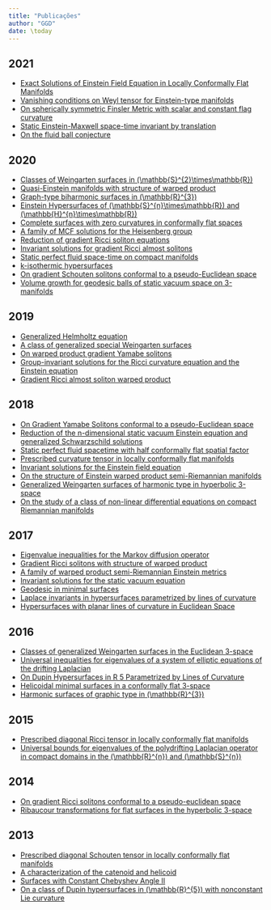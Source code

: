 ```yaml
---
title: "Publicações"
author: "GGD"
date: \today
---
```


2021
----

- [Exact Solutions of Einstein Field Equation in Locally Conformally Flat Manifolds][2021_01]
- [Vanishing conditions on Weyl tensor for Einstein-type manifolds][2021_02]
- [On spherically symmetric Finsler Metric with scalar and constant flag curvature][2021_03]
- [Static Einstein-Maxwell space-time invariant by translation][2021_04]
- [On the fluid ball conjecture][2021_05]

2020
----

- [Classes of Weingarten surfaces in \(\mathbb{S}^{2}\times\mathbb{R}\)][2020_01]
- [Quasi-Einstein manifolds with structure of warped product][2020_02]
- [Graph-type biharmonic surfaces in \(\mathbb{R}^{3}\)][2020_03]
- [Einstein Hypersurfaces of \(\mathbb{S}^{n}\times\mathbb{R}\) and \(\mathbb{H}^{n}\times\mathbb{R}\)][2020_04]
- [Complete surfaces with zero curvatures in conformally flat spaces][2020_05]
- [A family of MCF solutions for the Heisenberg group][2020_06]
- [Reduction of gradient Ricci soliton equations][2020_07]
- [Invariant solutions for gradient Ricci almost solitons][2020_08]
- [Static perfect fluid space-time on compact manifolds][2020_09]
- [k-isothermic hypersurfaces][2020_10]
- [On gradient Schouten solitons conformal to a pseudo-Euclidean space][2020_11]
- [Volume growth for geodesic balls of static vacuum space on 3-manifolds][2020_12]

2019
----

- [Generalized Helmholtz equation][2019_01]
- [A class of generalized special Weingarten surfaces][2019_02]
- [On warped product gradient Yamabe solitons][2019_04]
- [Group-invariant solutions for the Ricci curvature equation and the Einstein equation][2019_05]
- [Gradient Ricci almost soliton warped product][2019_06]

2018
----

- [On Gradient Yamabe Solitons conformal to a pseudo-Euclidean space][2018_01]
- [Reduction of the n-dimensional static vacuum Einstein equation and generalized Schwarzschild solutions][2018_02]
- [Static perfect fluid spacetime with half conformally flat spatial factor][2018_03]
- [Prescribed curvature tensor in locally conformally flat manifolds][2018_04]
- [Invariant solutions for the Einstein field equation][2018_05]
- [On the structure of Einstein warped product semi-Riemannian manifolds][2018_06]
- [Generalized Weingarten surfaces of harmonic type in hyperbolic 3-space][2018_07]
- [On the study of a class of non-linear differential equations on compact Riemannian manifolds][2018_08]

2017
----

- [Eigenvalue inequalities for the Markov diffusion operator][2017_01]
- [Gradient Ricci solitons with structure of warped product][2017_02]
- [A family of warped product semi-Riemannian Einstein metrics][2017_03]
- [Invariant solutions for the static vacuum equation][2017_03]
- [Geodesic in minimal surfaces][2017_04]
- [Laplace invariants in hypersurfaces parametrized by lines of curvature][2017_06]
- [Hypersurfaces with planar lines of curvature in Euclidean Space][2017_07]

2016
----

- [Classes of generalized Weingarten surfaces in the Euclidean 3-space][2016_01]
- [Universal inequalities for eigenvalues of a system of elliptic equations of the drifting Laplacian][2016_02]
- [On Dupin Hypersurfaces in R 5 Parametrized by Lines of Curvature][2016_03]
- [Helicoidal minimal surfaces in a conformally flat 3-space][2016_04]
- [Harmonic surfaces of graphic type in \(\mathbb{R}^{3}\)][2016_05]


2015
----

- [Prescribed diagonal Ricci tensor in locally conformally flat manifolds][2015_01]
- [Universal bounds for eigenvalues of the polydrifting Laplacian operator in compact domains in the \(\mathbb{R}^{n}\) and \(\mathbb{S}^{n}\)][2015_02]

2014
----

- [On gradient Ricci solitons conformal to a pseudo-euclidean space][2014_01]
- [Ribaucour transformations for flat surfaces in the hyperbolic 3-space][2014_02]

2013
----

- [Prescribed diagonal Schouten tensor in locally conformally flat manifolds][2013_01]
- [A characterization of the catenoid and helicoid][2013_02]
- [Surfaces with Constant Chebyshev Angle II][2013_03]
- [On a class of Dupin hypersurfaces in \(\mathbb{R}^{5}\) with nonconstant Lie curvature][2013_04]


[2021_01]: https://link.springer.com/content/pdf/10.1007/s00025-021-01476-5.pdf
[2021_02]: https://msp.org/pjm/2021/314-1/p04.xhtml
[2021_03]: https://www.sciencedirect.com/science/article/abs/pii/S0926224521001121?via%3Dihub
[2021_04]: https://link.springer.com/article/10.1007%2Fs10714-021-02867-3
[2021_05]: https://link.springer.com/article/10.1007%2Fs10455-021-09786-1

[2020_01]: https://www.math.uh.edu/~hjm/Vol46-3.html
[2020_02]: https://www.sciencedirect.com/science/article/abs/pii/S092622452030067X?via%3Dihub
[2020_03]: https://revistas.unitru.edu.pe/index.php/SSMM/article/view/2959
[2020_04]: https://link.springer.com/article/10.1007/s00574-020-00216-7
[2020_05]: http://publi.math.unideb.hu/index.php?p=10
[2020_06]: https://doi.org/10.1016/j.difgeo.2020.101633
[2020_07]: https://doi.org/10.5186/aasfm.2020.4554
[2020_08]: https://link.springer.com/article/10.1007/s40863-019-00161-4
[2020_09]: https://iopscience.iop.org/article/10.1088/1361-6382/ab5402
[2020_10]: https://www.revistas.ufg.br/nexus/article/view/60657
[2020_11]: https://link.springer.com/article/10.1007%2Fs00229-019-01159-0
[2020_12]: https://link.springer.com/article/10.1007/s10231-019-00904-2

[2019_01]: https://dialnet.unirioja.es/servlet/articulo?codigo=7167047
[2019_02]: https://www.worldscientific.com/doi/10.1142/S0129167X19500757
[2019_04]: https://www.sciencedirect.com/science/article/abs/pii/S0022247X18310837
[2019_05]: https://doi.org/10.1016/j.jde.2018.08.026
[2019_06]: https:/doi.org/10.1016/j.geomphys.2019.05.003

[2018_01]: http://dx.doi.org/10.1016/j.geomphys.2017.07.020
[2018_02]: http://dx.doi.org/10.1016/j.jmaa.2018.09.042
[2018_03]: http://dx.doi.org/10.1007/s00229-018-1042-z
[2018_04]: https://doi.org/10.1016/j.geomphys.2017.09.014
[2018_05]: https://doi.org/10.1063/1.5016154
[2018_06]: https://doi.org/10.1093/integr/xyy016
[2018_07]: https://doi.org/10.1016/j.difgeo.2018.02.001
[2018_08]: http://publi.math.unideb.hu/searchb.php

[2017_01]: http://dx.doi.org/10.1007/s00605-017-1146-7
[2017_02]: http://dx.doi.org/10.1007/s00025-016-0583-2
[2017_03]: https://doi.org/10.1016/j.difgeo.2016.11.004
[2017_04]: https://link.springer.com/article/10.1134/S0001434617030129
[2017_05]: https://doi.org/10.1134/S0001434617030129
[2017_06]: http://dx.doi.org/10.17268/sel.mat.2017.01.04
[2017_07]: http://dx.doi.org/10.17268/sel.mat.2017.02.02

[2016_01]: https://doi.org/10.1515/advgeom-2015-0040
[2016_02]: https://doi.org/10.1007/s00605-015-0875-8
[2016_03]: https://doi.org/10.1007/s00025-016-0577-0
[2016_04]: https://doi.org/10.4134/BKMS.2016.53.2.531
[2016_05]: http://revistas.unitru.edu.pe/index.php/SSMM/article/view/1242

[2015_01]: https://doi.org/10.1016/j.jmaa.2014.07.058
[2015_02]: https://doi.org/10.1007/s10455-015-9450-8

[2014_01]: https://doi.org/10.1007/s11856-014-0014-6
[2014_02]: https://doi.org/10.1016/j.jmaa.2013.10.080

[2013_01]: https://doi.org/10.1007/s00022-013-0159-1
[2013_02]: https://doi.org/10.1142/S0129167X13500456
[2013_03]: https://doi.org/10.3836/tjm/1391177977
[2013_04]: https://doi.org/10.1007/s10711-013-9857-y
